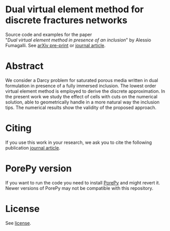 # Dual virtual element method for discrete fractures networks

Source code and examples for the paper <br>
"*Dual virtual element method in presence of an inclusion*" by Alessio Fumagalli. See [arXiv pre-print](https://arxiv.org/abs/1709.03519) or [journal article](https://www.sciencedirect.com/science/article/pii/S0893965918301812).

# Abstract
We consider a Darcy problem for saturated porous media written in dual formulation in presence of a fully immersed inclusion. The lowest order virtual element method is employed to derive the discrete approximation. In the present work we study the effect of cells with cuts on the numerical solution, able to geometrically handle in a more natural way the inclusion tips. The numerical results show the validity of the proposed approach.

# Citing
If you use this work in your research, we ask you to cite the following publication [journal article](https://www.sciencedirect.com/science/article/pii/S0893965918301812).

# PorePy version
If you want to run the code you need to install [PorePy](https://github.com/pmgbergen/porepy) and might revert it.<br>
Newer versions of PorePy may not be compatible with this repository.

# License
See [license](./LICENSE).
